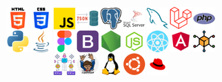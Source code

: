 
<!-- <img align="center" src="https://github-readme-stats.vercel.app/api/top-langs?username=carlossalvadordiaz&show_icons=true&locale=en&layout=compact" alt="carlossalvadordiaz" /> -->

<p align="center">
<a href="https://" target="_blank"><img src="html-5.png" width="50"></a>
<a href="https://" target="_blank"><img src="css-3.png" width="50"></a>
<a href="https://" target="_blank"><img src="js.png" width="50"></a>
<a href="https://" target="_blank"><img src="json.png" width="50"></a>
<!-- <a href="https://" target="_blank"><img src="json.png" width="50"></a> -->
<a href="https://" target="_blank"><img src="postgre.png" width="50"></a>
<a href="https://" target="_blank"><img src="servidor-sql.png" width="50"></a>
<a href="https://" target="_blank"><img src="mysql.png" width="50"></a>
<a href="https://" target="_blank"><img src="laravel.png" width="50"></a>
<a href="https://" target="_blank"><img src="php.png" width="50"></a>
<a href="https://" target="_blank"><img src="piton.png" width="50"></a>
<a href="https://" target="_blank"><img src="java.png" width="50"></a>
<a href="https://" target="_blank"><img src="figma.png" width="50"></a>
<a href="https://" target="_blank"><img src="oreja.png" width="50"></a>
<a href="https://" target="_blank"><img src="nodo-js.png" width="50"></a>
<a href="https://" target="_blank"><img src="node.png" width="50"></a>
<a href="https://" target="_blank"><img src="react.png" width="50"></a>
<a href="https://" target="_blank"><img src="angular.png" width="50"></a>
<a href="https://" target="_blank"><img src="cube.png" width="50"></a>
<a href="https://" target="_blank"><img src="microservice.png" width="50"></a>
<a href="https://" target="_blank"><img src="composer.png" width="50"></a>
<a href="https://" target="_blank"><img src="linux.png" width="50"></a>
<a href="https://" target="_blank"><img src="ubuntu.png" width="50"></a>
<a href="https://" target="_blank"><img src="redhat.png" width="50"></a>





</p>


<!-- [![laravel](https://upload.wikimedia.org/wikipedia/commons/9/9a/Laravel.svg)](https://laravel.com/docs/9.x) -->

<!-- [![js](js.png)](https://laravel.com/docs/9.x) -->
<!-- 

[![css](https://cdn.icon-icons.com/icons2/2107/PNG/512/file_type_css_icon_130661.png)](https://laravel.com/docs/9.x)

[![mysql](https://e7.pngegg.com/pngimages/122/944/png-clipart-mysql-mysql.png)](https://laravel.com/docs/9.x)
[![python](https://w7.pngwing.com/pngs/621/411/png-transparent-computer-icons-python-anaconda-anaconda-angle-other-animals.png)](https://laravel.com/docs/9.x) -->
